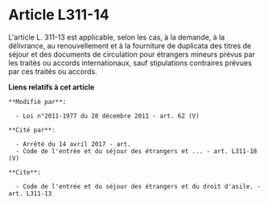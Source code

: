 # Article L311-14

L'article L. 311-13 est applicable, selon les cas, à la demande, à la délivrance, au renouvellement et à la fourniture de
duplicata des titres de séjour et des documents de circulation pour étrangers mineurs prévus par les traités ou accords
internationaux, sauf stipulations contraires prévues par ces traités ou accords.

**Liens relatifs à cet article**

	**Modifié par**:

	  - Loi n°2011-1977 du 28 décembre 2011 - art. 62 (V)

	**Cité par**:

	  - Arrêté du 14 avril 2017 - art.
	  - Code de l'entrée et du séjour des étrangers et ... - art. L311-18 (V)

	**Cite**:

	  - Code de l'entrée et du séjour des étrangers et du droit d'asile. - art. L311-13
